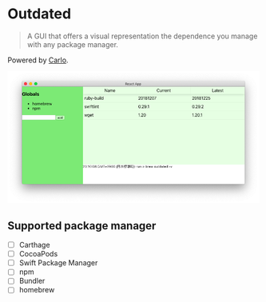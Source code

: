 # Outdated

> A GUI that offers a visual representation the dependence you manage with any package manager.

Powered by [Carlo](https://github.com/GoogleChromeLabs/carlo).

![](./ss.png)

## Supported package manager

- [ ] Carthage
- [ ] CocoaPods
- [ ] Swift Package Manager
- [ ] npm
- [ ] Bundler
- [ ] homebrew